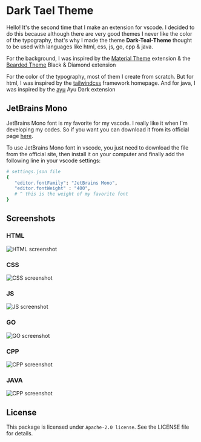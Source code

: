 # Dark Tael Theme

Hello! It's the second time that I make an extension for vscode. I decided to do this because although there are very good themes I never like the color of the typography, that's why I made the theme **Dark-Teal-Theme** thought to be used with languages like html, css, js, go, cpp & java.

For the background, I was inspired by the [Material Theme](https://marketplace.visualstudio.com/items?itemName=Equinusocio.vsc-material-theme) extension & the [Bearded Theme](https://marketplace.visualstudio.com/items?itemName=BeardedBear.beardedtheme) Black & Diamond extension

For the color of the typography, most of them I create from scratch. But for html, I was inspired by the [tailwindcss](https://tailwindcss.com/) framework homepage. And for java, I was inspired by the [ayu](https://marketplace.visualstudio.com/items?itemName=dempfi.ayu-vs) Ayu Dark extension

## JetBrains Mono

JetBrains Mono font is my favorite for my vscode. I really like it when I'm developing my codes. So if you want you can download it from its official page [here](https://www.jetbrains.com/lp/mono/).

To use JetBrains Mono font in vscode, you just need to download the file from the official site, then install it on your computer and finally add the following line in your vscode settings:

```sh
# settings.json file
{
   "editor.fontFamily": "JetBrains Mono",
   "editor.fontWeight" : "400", 
   # ^ this is the weight of my favorite font
}
```

## Screenshots

### HTML
![HTML screenshot](https://raw.githubusercontent.com/brianlewyn/vscode_dark-teal-theme/main/assets/img/HTML.png)

### CSS
![CSS screenshot](https://raw.githubusercontent.com/brianlewyn/vscode_dark-teal-theme/main/assets/img/CSS.png)

### JS
![JS screenshot](https://raw.githubusercontent.com/brianlewyn/vscode_dark-teal-theme/main/assets/img/JS.png)

### GO
![GO screenshot](https://raw.githubusercontent.com/brianlewyn/vscode_dark-teal-theme/main/assets/img/GO.png)

### CPP
![CPP screenshot](https://raw.githubusercontent.com/brianlewyn/vscode_dark-teal-theme/main/assets/img/CPP.png)

### JAVA
![CPP screenshot](https://raw.githubusercontent.com/brianlewyn/vscode_dark-teal-theme/main/assets/img/JAVA.png)

## License
This package is licensed under `Apache-2.0 license`. See the LICENSE file for details.